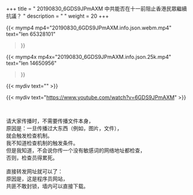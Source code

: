 +++
title = " 20190830_6GDS9JPmAXM 中共能否在十一前阻止香港民眾繼續抗議？ "
description = "  "
weight = 20
+++

{{< mymp4 mp4="20190830_6GDS9JPmAXM.info.json.webm.mp4" 
text="len 65328101"
>}}

{{< mymp4x  mp4x="20190830_6GDS9JPmAXM.info.json.25k.mp4"
text="len 14650956"
>}}


{{< mydiv text="" >}}
<br>

{{< mydiv text="https://www.youtube.com/watch?v=6GDS9JPmAXM" >}}


<br>

请大家传播时，不需要传播文件本身，<br>
原因是：一旦传播过大东西（例如，图片，文件），<br>
就会触发检查机制。<br>
我不知道检查机制的触发条件。<br>
但是我知道，不会说你传一个没有敏感词的网络地址都检查，<br>
否则，检查员得累死。<br><br>
直接转发网址就可以了：<br>
原因是，这是程序员网站，<br>
共匪不敢封锁，墙内可以直接下载。


